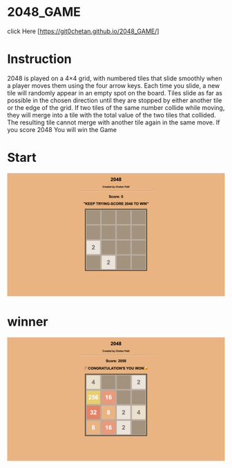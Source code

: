 # 2048_GAME

click Here [https://git0chetan.github.io/2048_GAME/]

# Instruction
2048 is played on a 4×4 grid, with numbered tiles that slide smoothly when a player moves them using the four arrow keys. Each time you slide, a new tile will randomly appear in an empty spot on the board. Tiles slide as far as possible in the chosen direction until they are stopped by either another tile or the edge of the grid. If two tiles of the same number collide while moving, they will merge into a tile with the total value of the two tiles that collided. The resulting tile cannot merge with another tile again in the same move.
If you score 2048 You will win the Game

# Start
![Alt text](2048_cover_start.png)

# winner
![Alt text](2048_cover_end.png)

